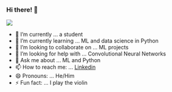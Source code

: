 ### Hi there! 👋
![](lavaman131/images/ML.gif)

- 🔭 I’m currently ... a student 
- 🌱 I’m currently learning ... ML and data science in Python
- 👯 I’m looking to collaborate on ... ML projects
- 🤔 I’m looking for help with ... Convolutional Neural Networks
- 💬 Ask me about ... ML and Python
- 📫 How to reach me: ... [Linkedin](https://www.linkedin.com/in/alexlavaee/)
- 😄 Pronouns: ... He/Him
- ⚡ Fun fact: ... I play the violin

<!--
**lavaman131/lavaman131** is a ✨ _special_ ✨ repository because its `README.md` (this file) appears on your GitHub profile.

